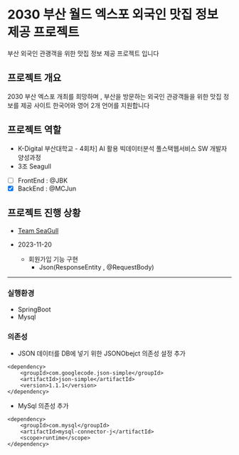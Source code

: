# 2030 부산 월드 엑스포 외국인 맛집 정보 제공 프로젝트 
 부산 외국인 관괭객을 위한 맛집 정보 제공 프로젝트 입니다

## 프로젝트 개요
2030 부산 엑스포 개최를 희망하며 , 부산을 방문하는 외국인 관광객들을 위한 맛집 정보를 제공 사이트 
한국어와 영어 2개 언어를 지원합니다

## 프로젝트 역할
- K-Digital 부산대학교 - 4회차] AI 활용 빅데이터분석 풀스택웹서비스 SW 개발자 양성과정     
- 3조 Seagull  
- [ ] FrontEnd : @JBK  
- [x] BackEnd : @MCJun  

## 프로젝트 진행 상황
 - [Team SeaGull](https://www.notion.so/2023-9a0cd2e5323d401cab9db29c49586519)

 - 2023-11-20 
   - 회원가입 기능 구현 
      - Json(ResponseEntity , @RequestBody)
---
### 실행환경
 - SpringBoot
 - Mysql

### 의존성
- JSON 데이터를 DB에 넣기 위한 JSONObejct 의존성 설정 추가
```
<dependency>
    <groupId>com.googlecode.json-simple</groupId>
    <artifactId>json-simple</artifactId>
    <version>1.1.1</version>
</dependency>
```
- MySql 의존성 추가
```
<dependency>
    <groupId>com.mysql</groupId>
    <artifactId>mysql-connector-j</artifactId>
    <scope>runtime</scope>
</dependency>
```